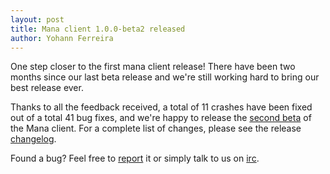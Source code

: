 ```yaml
---
layout: post
title: Mana client 1.0.0-beta2 released
author: Yohann Ferreira
---
```


One step closer to the first mana client release! There have been two
months since our last beta release and we're still working hard to bring
our best release ever.

Thanks to all the feedback received, a total of 11 crashes have been
fixed out of a total 41 bug fixes, and we're happy to release the
<a href="http://manasource.org/downloads">second beta</a> of the Mana
client. For a complete list of changes, please see the release
<a href="http://manasource.org/files/mana-1.0.0-beta2-shortlog.txt">changelog</a>.

Found a bug? Feel free to
<a href="http://bugs.manasource.org">report</a> it or simply talk to us on
<a href="irc://irc.freenode.net/mana">irc</a>.
